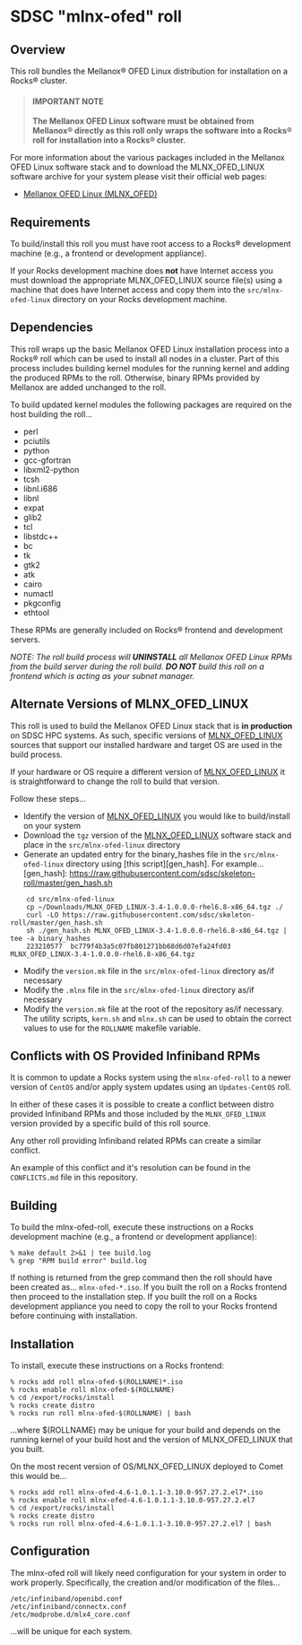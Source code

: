 # SDSC "mlnx-ofed" roll

## Overview

This roll bundles the Mellanox&reg; OFED Linux distribution for installation on a
Rocks&reg; cluster.

> #### IMPORTANT NOTE
>
> **The Mellanox OFED Linux software must be obtained from Mellanox&reg;
> directly as this roll only wraps the software into a Rocks&reg; roll for
> installation into a Rocks&reg; cluster.**

For more information about the various packages included in the Mellanox OFED
Linux software stack and to download the MLNX_OFED_LINUX software archive
for your system please visit their official web pages:

- [Mellanox OFED Linux (MLNX_OFED)][mlnx_ofed_linux]

[mlnx_ofed_linux]: http://www.mellanox.com/page/products_dyn?product_family=26&mtag=linux_sw_drivers


## Requirements

To build/install this roll you must have root access to a Rocks&reg; development
machine (e.g., a frontend or development appliance).

If your Rocks development machine does **not** have Internet access you must
download the appropriate MLNX_OFED_LINUX source file(s) using a machine that does
have Internet access and copy them into the `src/mlnx-ofed-linux` directory on your
Rocks development machine.


## Dependencies

This roll wraps up the basic Mellanox OFED Linux installation process into a
Rocks&reg; roll which can be used to install all nodes in a cluster. Part of this
process includes building kernel modules for the running kernel and adding the
produced RPMs to the roll. Otherwise, binary RPMs provided by Mellanox are
added unchanged to the roll.

To build updated kernel modules the following packages are required on the
host building the roll...

- perl
- pciutils
- python
- gcc-gfortran
- libxml2-python
- tcsh
- libnl.i686
- libnl
- expat
- glib2
- tcl
- libstdc++
- bc
- tk
- gtk2
- atk
- cairo
- numactl
- pkgconfig
- ethtool

These RPMs are generally included on Rocks&reg; frontend and development servers.

*NOTE: The roll build process will **UNINSTALL** all Mellanox OFED Linux RPMs
from the build server during the roll build. **DO NOT** build this roll on a
frontend which is acting as your subnet manager.*


## Alternate Versions of MLNX_OFED_LINUX

This roll is used to build the Mellanox OFED Linux stack that is **in production**
on SDSC HPC systems. As such, specific versions of [MLNX_OFED_LINUX][mlnx_ofed_linux]
sources that support our installed hardware and target OS are used in the build
process.

If your hardware or OS require a different version of [MLNX_OFED_LINUX][mlnx_ofed_linux]
it is straightforward to change the roll to build that version.

Follow these steps...

- Identify the version of [MLNX_OFED_LINUX][mlnx_ofed_linux] you would like to
build/install on your system
- Download the `tgz` version of the [MLNX_OFED_LINUX][mlnx_ofed_linux] software
stack and place in the `src/mlnx-ofed-linux` directory
- Generate an updated entry for the binary_hashes file in the `src/mlnx-ofed-linux`
directory using [this script][gen_hash]. For example...
[gen_hash]: https://raw.githubusercontent.com/sdsc/skeleton-roll/master/gen_hash.sh

```shell
    cd src/mlnx-ofed-linux
    cp ~/Downloads/MLNX_OFED_LINUX-3.4-1.0.0.0-rhel6.8-x86_64.tgz ./
    curl -LO https://raw.githubusercontent.com/sdsc/skeleton-roll/master/gen_hash.sh
    sh ./gen_hash.sh MLNX_OFED_LINUX-3.4-1.0.0.0-rhel6.8-x86_64.tgz | tee -a binary_hashes
    223210577  bc779f4b3a5c07fb801271bb68d6d07efa24fd03  MLNX_OFED_LINUX-3.4-1.0.0.0-rhel6.8-x86_64.tgz
```

- Modify the `version.mk` file in the `src/mlnx-ofed-linux` directory as/if
necessary
- Modify the `.mlnx` file in the `src/mlnx-ofed-linux` directory as/if
necessary
- Modify the `version.mk` file at the root of the repository as/if
necessary. The utility scripts, `kern.sh` and `mlnx.sh` can be used to
obtain the correct values to use for the `ROLLNAME` makefile variable.


## Conflicts with OS Provided Infiniband RPMs

It is common to update a Rocks system using the `mlnx-ofed-roll` to a newer
version of `CentOS` and/or apply system updates using an `Updates-CentOS` roll.

In either of these cases it is possible to create a conflict between distro
provided Infiniband RPMs and those included by the `MLNX_OFED_LINUX` version
provided by a specific build of this roll source.

Any other roll providing Infiniband related RPMs can create a similar conflict.

An example of this conflict and it's resolution can be found in the `CONFLICTS.md`
file in this repository.


## Building

To build the mlnx-ofed-roll, execute these instructions on a Rocks development
machine (e.g., a frontend or development appliance):

```shell
% make default 2>&1 | tee build.log
% grep "RPM build error" build.log
```

If nothing is returned from the grep command then the roll should have been
created as... `mlnx-ofed-*.iso`. If you built the roll on a Rocks frontend then
proceed to the installation step. If you built the roll on a Rocks development
appliance you need to copy the roll to your Rocks frontend before continuing
with installation.


## Installation

To install, execute these instructions on a Rocks frontend:

```shell
% rocks add roll mlnx-ofed-$(ROLLNAME)*.iso
% rocks enable roll mlnx-ofed-$(ROLLNAME)
% cd /export/rocks/install
% rocks create distro
% rocks run roll mlnx-ofed-$(ROLLNAME) | bash
```
...where $(ROLLNAME) may be unique for your build and depends on the running
kernel of your build host and the version of MLNX_OFED_LINUX that you built.

On the most recent version of OS/MLNX_OFED_LINUX deployed to Comet this would
be...

```shell
% rocks add roll mlnx-ofed-4.6-1.0.1.1-3.10.0-957.27.2.el7*.iso
% rocks enable roll mlnx-ofed-4.6-1.0.1.1-3.10.0-957.27.2.el7
% cd /export/rocks/install
% rocks create distro
% rocks run roll mlnx-ofed-4.6-1.0.1.1-3.10.0-957.27.2.el7 | bash
```


## Configuration

The mlnx-ofed roll will likely need configuration for your system in order
to work properly. Specifically, the creation and/or modification of the files...

    /etc/infiniband/openibd.conf
    /etc/infiniband/connectx.conf
    /etc/modprobe.d/mlx4_core.conf

...will be unique for each system.
